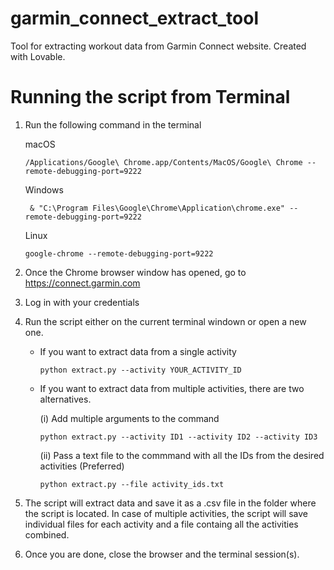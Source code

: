# garmin_connect_extract_tool
Tool for extracting workout data from Garmin Connect website. Created with Lovable.


# Running the script from Terminal
1. Run the following command in the terminal

    macOS
    ```shell
    /Applications/Google\ Chrome.app/Contents/MacOS/Google\ Chrome --remote-debugging-port=9222
    ```

    Windows
    ```shell
     & "C:\Program Files\Google\Chrome\Application\chrome.exe" --remote-debugging-port=9222
    ```
    Linux
    ```shell
    google-chrome --remote-debugging-port=9222
    ```


2. Once the Chrome browser window has opened, go to https://connect.garmin.com

3. Log in with your credentials

4. Run the script either on the current terminal windown or open a new one. 

    - If you want to extract data from a single activity
        ```shell
        python extract.py --activity YOUR_ACTIVITY_ID
        ```

    - If you want to extract data from multiple activities, there are two alternatives.

        (i) Add multiple arguments to the command 
        ```shell
        python extract.py --activity ID1 --activity ID2 --activity ID3
        ```

        (ii) Pass a text file to the commmand with all the IDs from the desired activities (Preferred)
        ```shell
        python extract.py --file activity_ids.txt
        ```
5. The script will extract data and save it as a .csv file in the folder where the script is located. In case of multiple activities, the script will save individual files for each activity and a file containg all the activities combined.

6. Once you are done, close the browser and the terminal session(s).

